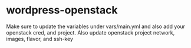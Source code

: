 # wordpress-openstack
Make sure to update the variables under vars/main.yml and also add your openstack cred, and project.
Also update openstack project network, images, flavor, and ssh-key
